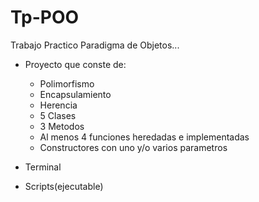 # Tp-POO
Trabajo Practico Paradigma de Objetos...
* Proyecto que conste de:
    * Polimorfismo
    * Encapsulamiento
    * Herencia
    * 5 Clases
    * 3 Metodos
    * Al menos 4 funciones heredadas e implementadas
    * Constructores con uno y/o varios parametros
  
 * Terminal
 * Scripts(ejecutable)
 
 
